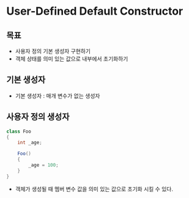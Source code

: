 # User-Defined Default Constructor

## 목표
- 사용자 정의 기본 생성자 구현하기
- 객체 상태를 의미 있는 값으로 내부에서 초기화하기

## 기본 생성자
- 기본 생성자 : 매개 변수가 없는 생성자

## 사용자 정의 생성자
```cs
class Foo
{
    int _age;

    Foo()
    {
        _age = 100;
    }
}
```
- 객체가 생성될 때 멤버 변수 값을 의미 있는 값으로 초기화 시킬 수 있다.